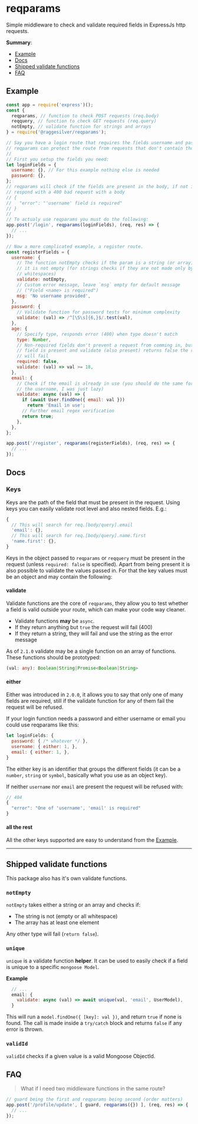 # reqparams

Simple middleware to check and validate required fields in ExpressJs http
requests.

**Summary**:
- [Example](#example)
- [Docs](#docs)
- [Shipped validate functions](#shipped-validate-functions)
- [FAQ](#faq)

## Example

```javascript
const app = require('express')();
const {
  reqparams, // function to check POST requests (req.body)
  reqquery, // function to check GET requests (req.query)
  notEmpty, // validate function for strings and arrays
} = require('@raggesilver/reqparams');

// Say you have a login route that requires the fields username and password,
// reqparams can protect the route from requests that don't contain those fields
//
// First you setup the fields you need:
let loginFields = {
  username: {}, // For this example nothing else is needed
  password: {},
};
// reqparams will check if the fields are present in the body, if not it will
// respond with a 400 bad request with a body
// {
//   "error": "'username' field is required"
// }
//
// To actualy use reqparams you must do the following:
app.post('/login', reqparams(loginFields), (req, res) => {
  // ...
});

// Now a more complicated example, a register route.
const registerFields = {
  username: {
    // The function notEmpty checks if the param is a string (or array) and if
    // it is not empty (for strings checks if they are not made only by
    // whitespaces)
    validate: notEmpty,
    // Custom error message, leave `msg` empty for default message
    // ("Field <name> is required")
    msg: 'No username provided',
  },
  password: {
    // Validate function for password tests for minimum complexity
    validate: (val) => /^[\S\s]{6,}$/.test(val),
  },
  age: {
    // Specify type, responds error (400) when type doesn't match
    type: Number,
    // Non-required fields don't prevent a request from comming in, but if the
    // field is present and validate (also present) returns false the request
    // will fail
    required: false,
    validate: (val) => val >= 18,
  },
  email: {
    // Check if the email is already in use (you should do the same for
    // the username, I was just lazy)
    validate: async (val) => {
      if (await User.findOne({ email: val }))
        return 'Email in use';
      // Further email regex verification
      return true;
    },
  },
};

app.post('/register', reqparams(registerFields), (req, res) => {
  // ...
});
```

## Docs

### Keys

Keys are the path of the field that must be present in the request. Using keys
you can easily validate root level and also nested fields. E.g.:

```javascript
{
  // This will search for req.[body/query].email
  'email': {},
  // This will search for req.[body/query].name.first
  'name.first': {},
}
```

Keys in the object passed to `reqparams` or `reqquery` must be present in the
request (unless `required: false` is specified). Apart from being present it is
also possible to validate the values passed in. For that the key values must be
an object and may contain the following:

#### validate

Validate functions are the core of `reqparams`, they allow you to test whether a
field is valid outside your route, which can make your code way cleaner.

- Validate functions **may** be `async`.
- If they return anything but `true` the request will fail (400)
- If they return a string, they will fail and use the string as the error
message

As of `2.1.0` validate may be a single function on an array of functions. These
functions should be prototyped:

```typescript
(val: any): Boolean|String|Promise<Boolean|String>
```

#### either

Either was introduced in `2.0.0`, it allows you to say that only one of many
fields are required, still if the validate function for any of them fail the
request will be refused.

If your login function needs a password and either username or email you could
use reqparams like this:
```javascript
let loginFields: {
  password: { /* whatever */ },
  username: { either: 1, },
  email: { either: 1, },
}
```

The either key is an identifier that groups the different fields (it can be a
`number`, `string` or `symbol`, basically what you use as an object key).

If neither `username` nor `email` are present the request will be refused with:
```javascript
// 404
{
  "error": "One of 'username', 'email' is required"
}
```

#### all the rest

All the other keys supported are easy to understand from the
[Example](#example).

---

## Shipped validate functions

This package also has it's own validate functions.

### `notEmpty`

`notEmpty` takes either a string or an array and checks if:

- The string is not (empty or all whitespace)
- The array has at least one element

Any other type will fail (`return false`).

### `unique`

`unique` is a validate function **helper**. It can be used to easily check if
a field is unique to a specific `mongoose Model`.

**Example**

```javascript
  // ...
  email: {
    validate: async (val) => await unique(val, 'email', UserModel),
  }
```

This will run a `model.findOne({ [key]: val })`, and return `true` if none is
found. The call is made inside a `try/catch` block and returns `false` if any
error is thrown.

### `validId`

`validId` checks if a given value is a valid Mongoose ObjectId.

## FAQ

> What if I need two middleware functions in the same route?
```javascript
// guard being the first and reqparams being second (order matters)
app.post('/profile/update', [ guard, reqparams({}) ], (req, res) => {
  // ...
});
```
